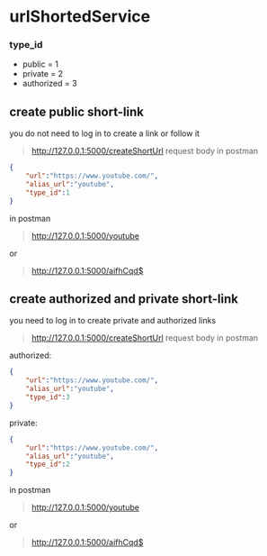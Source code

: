 # urlShortedService

### type_id

* public = 1
* private = 2 
* authorized = 3 


## create public short-link  


you do not need to log in to create a link or follow it

> http://127.0.0.1:5000/createShortUrl
request body in postman

``` JSON 
{
    "url":"https://www.youtube.com/",
    "alias_url":"youtube",
    "type_id":1
}

```
in postman

> http://127.0.0.1:5000/youtube 

or

> http://127.0.0.1:5000/aifhCqd$



## create authorized and private short-link

you need to log in to create private and authorized links

> http://127.0.0.1:5000/createShortUrl
request body in postman

authorized:
``` JSON 
{
    "url":"https://www.youtube.com/",
    "alias_url":"youtube",
    "type_id":3
}

```

private:
``` JSON 
{
    "url":"https://www.youtube.com/",
    "alias_url":"youtube",
    "type_id":2
}

```

in postman

> http://127.0.0.1:5000/youtube 

or

> http://127.0.0.1:5000/aifhCqd$


